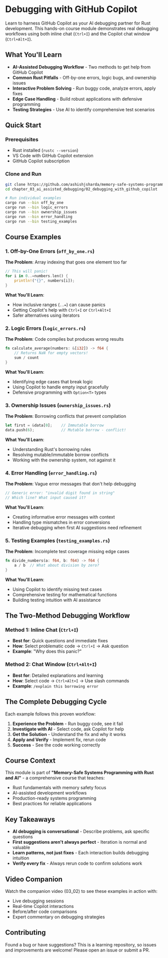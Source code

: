 # Debugging with GitHub Copilot


Learn to harness GitHub Copilot as your AI debugging partner for Rust development. This hands-on course module demonstrates real debugging workflows using both inline chat (`Ctrl+I`) and the Copilot chat window (`Ctrl+Alt+I`).

## What You'll Learn

- **AI-Assisted Debugging Workflow** - Two methods to get help from GitHub Copilot
- **Common Rust Pitfalls** - Off-by-one errors, logic bugs, and ownership issues
- **Interactive Problem Solving** - Run buggy code, analyze errors, apply fixes
- **Edge Case Handling** - Build robust applications with defensive programming
- **Testing Strategies** - Use AI to identify comprehensive test scenarios

## Quick Start

### Prerequisites
- Rust installed (`rustc --version`)
- VS Code with GitHub Copilot extension
- GitHub Copilot subscription

### Clone and Run
```bash
git clone https://github.com/ashishjsharda/memory-safe-systems-programming-with-rust-and-ai-2743193.git
cd chapter_03_ai_assisted_debugging/02_debugging_with_github_copilot

# Run individual examples
cargo run --bin off_by_one
cargo run --bin logic_errors
cargo run --bin ownership_issues
cargo run --bin error_handling
cargo run --bin testing_examples


```

## Course Examples

### 1. Off-by-One Errors (`off_by_one.rs`)
**The Problem**: Array indexing that goes one element too far
```rust
// This will panic!
for i in 0..=numbers.len() {
    println!("{}", numbers[i]);
}
```

**What You'll Learn**:
- How inclusive ranges (`..=`) can cause panics
- Getting Copilot's help with `Ctrl+I` or `Ctrl+Alt+I`
- Safer alternatives using iterators

### 2. Logic Errors (`logic_errors.rs`)
**The Problem**: Code compiles but produces wrong results
```rust
fn calculate_average(numbers: &[i32]) -> f64 {
    // Returns NaN for empty vectors!
    sum / count
}
```

**What You'll Learn**:
- Identifying edge cases that break logic
- Using Copilot to handle empty input gracefully
- Defensive programming with `Option<T>` types

### 3. Ownership Issues (`ownership_issues.rs`)
**The Problem**: Borrowing conflicts that prevent compilation
```rust
let first = &data[0];    // Immutable borrow
data.push(6);            // Mutable borrow - conflict!
```

**What You'll Learn**:
- Understanding Rust's borrowing rules
- Resolving mutable/immutable borrow conflicts
- Working with the ownership system, not against it

### 4. Error Handling (`error_handling.rs`)
**The Problem**: Vague error messages that don't help debugging
```rust
// Generic error: "invalid digit found in string"
// Which line? What input caused it?
```

**What You'll Learn**:
- Creating informative error messages with context
- Handling type mismatches in error conversions
- Iterative debugging when first AI suggestions need refinement

### 5. Testing Examples (`testing_examples.rs`)
**The Problem**: Incomplete test coverage missing edge cases
```rust
fn divide_numbers(a: f64, b: f64) -> f64 {
    a / b  // What about division by zero?
}
```

**What You'll Learn**:
- Using Copilot to identify missing test cases
- Comprehensive testing for mathematical functions
- Building testing intuition with AI assistance

## The Two-Method Debugging Workflow

### Method 1: Inline Chat (`Ctrl+I`)
- **Best for**: Quick questions and immediate fixes
- **How**: Select problematic code → `Ctrl+I` → Ask question
- **Example**: "Why does this panic?"

### Method 2: Chat Window (`Ctrl+Alt+I`)
- **Best for**: Detailed explanations and learning
- **How**: Select code → `Ctrl+Alt+I` → Use slash commands
- **Example**: `/explain this borrowing error`

## The Complete Debugging Cycle

Each example follows this proven workflow:

1. **Experience the Problem** - Run buggy code, see it fail
2. **Investigate with AI** - Select code, ask Copilot for help
3. **Get the Solution** - Understand the fix and why it works
4. **Apply and Verify** - Implement fix, rerun code
5. **Success** - See the code working correctly

## Course Context

This module is part of **"Memory-Safe Systems Programming with Rust and AI"** - a comprehensive course that teaches:

- Rust fundamentals with memory safety focus
- AI-assisted development workflows
- Production-ready systems programming
- Best practices for reliable applications

## Key Takeaways

- **AI debugging is conversational** - Describe problems, ask specific questions
- **First suggestions aren't always perfect** - Iteration is normal and valuable
- **Learn patterns, not just fixes** - Each interaction builds debugging intuition
- **Verify every fix** - Always rerun code to confirm solutions work

## Video Companion

Watch the companion video (03_02) to see these examples in action with:
- Live debugging sessions
- Real-time Copilot interactions
- Before/after code comparisons
- Expert commentary on debugging strategies

## Contributing

Found a bug or have suggestions? This is a learning repository, so issues and improvements are welcome! Please open an issue or submit a PR.

